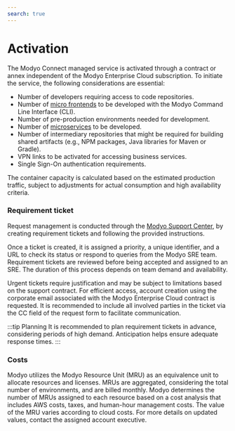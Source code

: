 ```yaml
---
search: true
---
```


# Activation

The Modyo Connect managed service is activated through a contract or annex independent of the Modyo Enterprise Cloud subscription. To initiate the service, the following considerations are essential:

- Number of developers requiring access to code repositories.
- Number of [micro frontends](/en/architecture/patterns/micro-frontend) to be developed with the Modyo Command Line Interface (CLI).
- Number of pre-production environments needed for development.
- Number of [microservices](/en/architecture/patterns/microservice) to be developed.
- Number of intermediary repositories that might be required for building shared artifacts (e.g., NPM packages, Java libraries for Maven or Gradle).
- VPN links to be activated for accessing business services.
- Single Sign-On authentication requirements.

The container capacity is calculated based on the estimated production traffic, subject to adjustments for actual consumption and high availability criteria.

### Requirement ticket

Request management is conducted through the [Modyo Support Center](https://support.modyo.com), by creating requirement tickets and following the provided instructions.

Once a ticket is created, it is assigned a priority, a unique identifier, and a URL to check its status or respond to queries from the Modyo SRE team.
Requirement tickets are reviewed before being accepted and assigned to an SRE. The duration of this process depends on team demand and availability.

Urgent tickets require justification and may be subject to limitations based on the support contract.
For efficient access, account creation using the corporate email associated with the Modyo Enterprise Cloud contract is requested. It is recommended to include all involved parties in the ticket via the CC field of the request form to facilitate communication.


:::tip Planning
It is recommended to plan requirement tickets in advance, considering periods of high demand. Anticipation helps ensure adequate response times.
:::

### Costs

Modyo utilizes the Modyo Resource Unit (MRU) as an equivalence unit to allocate resources and licenses. MRUs are aggregated, considering the total number of environments, and are billed monthly. Modyo determines the number of MRUs assigned to each resource based on a cost analysis that includes AWS costs, taxes, and human-hour management costs. The value of the MRU varies according to cloud costs. For more details on updated values, contact the assigned account executive.
